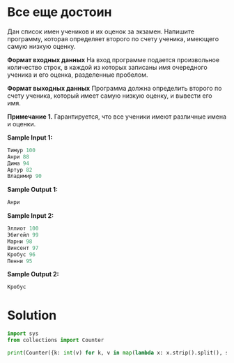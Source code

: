 # Все еще достоин

Дан список имен учеников и их оценок за экзамен. Напишите программу, которая определяет второго по счету ученика,
имеющего самую низкую оценку.

**Формат входных данных**
На вход программе подается произвольное количество строк, в каждой из которых записаны имя очередного ученика и его
оценка, разделенные пробелом.

**Формат выходных данных**
Программа должна определить второго по счету ученика, который имеет самую низкую оценку, и вывести его имя.

**Примечание 1.** Гарантируется, что все ученики имеют различные имена и оценки.

**Sample Input 1:**

```python
Тимур 100
Анри 88
Дима 94
Артур 82
Владимир 90
```

**Sample Output 1:**

```python
Анри
```

**Sample Input 2:**

```python
Эллиот 100
Эбигейл 99
Марни 98
Винсент 97
Кробус 96
Пенни 95
```

**Sample Output 2:**

```python
Кробус
```

# Solution

```python
import sys
from collections import Counter

print(Counter({k: int(v) for k, v in map(lambda x: x.strip().split(), sys.stdin)}).most_common()[-2][0])
```